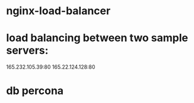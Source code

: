 # nginx-load-balancer

# load balancing between two sample servers: 
165.232.105.39:80
165.22.124.128:80

# db percona 
